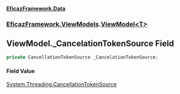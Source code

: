 #### [EficazFramework.Data](EficazFrameworkData.md 'EficazFramework Data')
### [EficazFramework.ViewModels](EficazFrameworkData.md#EficazFramework.ViewModels 'EficazFramework.ViewModels').[ViewModel&lt;T&gt;](EficazFramework.ViewModels/ViewModel_T_.md 'EficazFramework.ViewModels.ViewModel<T>')

## ViewModel<T>._CancelationTokenSource Field

```csharp
private CancellationTokenSource _CancelationTokenSource;
```

#### Field Value
[System.Threading.CancellationTokenSource](https://docs.microsoft.com/en-us/dotnet/api/System.Threading.CancellationTokenSource 'System.Threading.CancellationTokenSource')